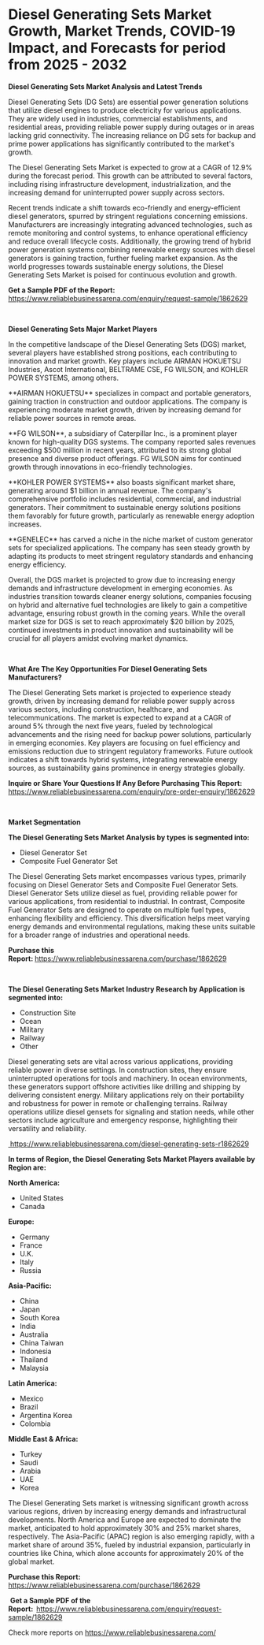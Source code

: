 <p><h1>Diesel Generating Sets Market Growth, Market Trends, COVID-19 Impact, and Forecasts for period from 2025 - 2032</h1></p><p><strong>Diesel Generating Sets Market Analysis and Latest Trends</strong></p>
<p><p>Diesel Generating Sets (DG Sets) are essential power generation solutions that utilize diesel engines to produce electricity for various applications. They are widely used in industries, commercial establishments, and residential areas, providing reliable power supply during outages or in areas lacking grid connectivity. The increasing reliance on DG sets for backup and prime power applications has significantly contributed to the market's growth.</p><p>The Diesel Generating Sets Market is expected to grow at a CAGR of 12.9% during the forecast period. This growth can be attributed to several factors, including rising infrastructure development, industrialization, and the increasing demand for uninterrupted power supply across sectors. </p><p>Recent trends indicate a shift towards eco-friendly and energy-efficient diesel generators, spurred by stringent regulations concerning emissions. Manufacturers are increasingly integrating advanced technologies, such as remote monitoring and control systems, to enhance operational efficiency and reduce overall lifecycle costs. Additionally, the growing trend of hybrid power generation systems combining renewable energy sources with diesel generators is gaining traction, further fueling market expansion. As the world progresses towards sustainable energy solutions, the Diesel Generating Sets Market is poised for continuous evolution and growth.</p></p>
<p><strong>Get a Sample PDF of the Report:&nbsp;</strong> <a href="https://www.reliablebusinessarena.com/enquiry/request-sample/1862629?utm_campaign=2188&utm_medium=2&utm_source=Github&utm_content=ia&utm_term=08042025&utm_id=diesel-generating-sets">https://www.reliablebusinessarena.com/enquiry/request-sample/1862629</a></p>
<p>&nbsp;</p>
<p><strong>Diesel Generating Sets Major Market Players</strong></p>
<p><p>In the competitive landscape of the Diesel Generating Sets (DGS) market, several players have established strong positions, each contributing to innovation and market growth. Key players include AIRMAN HOKUETSU Industries, Ascot International, BELTRAME CSE, FG WILSON, and KOHLER POWER SYSTEMS, among others.</p><p>**AIRMAN HOKUETSU** specializes in compact and portable generators, gaining traction in construction and outdoor applications. The company is experiencing moderate market growth, driven by increasing demand for reliable power sources in remote areas.</p><p>**FG WILSON**, a subsidiary of Caterpillar Inc., is a prominent player known for high-quality DGS systems. The company reported sales revenues exceeding $500 million in recent years, attributed to its strong global presence and diverse product offerings. FG WILSON aims for continued growth through innovations in eco-friendly technologies.</p><p>**KOHLER POWER SYSTEMS** also boasts significant market share, generating around $1 billion in annual revenue. The company's comprehensive portfolio includes residential, commercial, and industrial generators. Their commitment to sustainable energy solutions positions them favorably for future growth, particularly as renewable energy adoption increases.</p><p>**GENELEC** has carved a niche in the niche market of custom generator sets for specialized applications. The company has seen steady growth by adapting its products to meet stringent regulatory standards and enhancing energy efficiency.</p><p>Overall, the DGS market is projected to grow due to increasing energy demands and infrastructure development in emerging economies. As industries transition towards cleaner energy solutions, companies focusing on hybrid and alternative fuel technologies are likely to gain a competitive advantage, ensuring robust growth in the coming years. While the overall market size for DGS is set to reach approximately $20 billion by 2025, continued investments in product innovation and sustainability will be crucial for all players amidst evolving market dynamics.</p></p>
<p>&nbsp;</p>
<p><strong>What Are The Key Opportunities For Diesel Generating Sets Manufacturers?</strong></p>
<p><p>The Diesel Generating Sets market is projected to experience steady growth, driven by increasing demand for reliable power supply across various sectors, including construction, healthcare, and telecommunications. The market is expected to expand at a CAGR of around 5% through the next five years, fueled by technological advancements and the rising need for backup power solutions, particularly in emerging economies. Key players are focusing on fuel efficiency and emissions reduction due to stringent regulatory frameworks. Future outlook indicates a shift towards hybrid systems, integrating renewable energy sources, as sustainability gains prominence in energy strategies globally.</p></p>
<p><strong>Inquire or Share Your Questions If Any Before Purchasing This Report:</strong> <a href="https://www.reliablebusinessarena.com/enquiry/pre-order-enquiry/1862629?utm_campaign=2188&utm_medium=2&utm_source=Github&utm_content=ia&utm_term=08042025&utm_id=diesel-generating-sets">https://www.reliablebusinessarena.com/enquiry/pre-order-enquiry/1862629</a></p>
<p>&nbsp;</p>
<p><strong>Market Segmentation</strong></p>
<p><strong>The Diesel Generating Sets Market Analysis by types is segmented into:</strong></p>
<p><ul><li>Diesel Generator Set</li><li>Composite Fuel Generator Set</li></ul></p>
<p><p>The Diesel Generating Sets market encompasses various types, primarily focusing on Diesel Generator Sets and Composite Fuel Generator Sets. Diesel Generator Sets utilize diesel as fuel, providing reliable power for various applications, from residential to industrial. In contrast, Composite Fuel Generator Sets are designed to operate on multiple fuel types, enhancing flexibility and efficiency. This diversification helps meet varying energy demands and environmental regulations, making these units suitable for a broader range of industries and operational needs.</p></p>
<p><strong>Purchase this Report:&nbsp;</strong><a href="https://www.reliablebusinessarena.com/purchase/1862629?utm_campaign=2188&utm_medium=2&utm_source=Github&utm_content=ia&utm_term=08042025&utm_id=diesel-generating-sets">https://www.reliablebusinessarena.com/purchase/1862629</a></p>
<p>&nbsp;</p>
<p><strong>The Diesel Generating Sets Market Industry Research by Application is segmented into:</strong></p>
<p><ul><li>Construction Site</li><li>Ocean</li><li>Military</li><li>Railway</li><li>Other</li></ul></p>
<p><p>Diesel generating sets are vital across various applications, providing reliable power in diverse settings. In construction sites, they ensure uninterrupted operations for tools and machinery. In ocean environments, these generators support offshore activities like drilling and shipping by delivering consistent energy. Military applications rely on their portability and robustness for power in remote or challenging terrains. Railway operations utilize diesel gensets for signaling and station needs, while other sectors include agriculture and emergency response, highlighting their versatility and reliability.</p></p>
<p><a href="https://www.reliablebusinessarena.com/diesel-generating-sets-r1862629?utm_campaign=2188&utm_medium=2&utm_source=Github&utm_content=ia&utm_term=08042025&utm_id=diesel-generating-sets">&nbsp;https://www.reliablebusinessarena.com/diesel-generating-sets-r1862629</a></p>
<p><strong>In terms of Region, the Diesel Generating Sets Market Players available by Region are:</strong></p>
<p>
    <p> <strong> North America: </strong>
        <ul>
            <li>United States</li>
            <li>Canada</li>
        </ul>
        </p> 
    <p> <strong> Europe: </strong>
        <ul>
            <li>Germany</li>
            <li>France</li>
            <li>U.K.</li>
            <li>Italy</li>
            <li>Russia</li>
        </ul>
        </p> 
    <p> <strong> Asia-Pacific: </strong>
        <ul>
            <li>China</li>
            <li>Japan</li>
            <li>South Korea</li>
            <li>India</li>
            <li>Australia</li>
            <li>China Taiwan</li>
            <li>Indonesia</li>
            <li>Thailand</li>
            <li>Malaysia</li>
        </ul>
        </p> 
    <p> <strong> Latin America: </strong>
        <ul>
            <li>Mexico</li>
            <li>Brazil</li>
            <li>Argentina Korea</li>
            <li>Colombia</li>
        </ul>
        </p> 
    <p> <strong> Middle East & Africa: </strong>
        <ul>
            <li>Turkey</li>
            <li>Saudi</li>
            <li>Arabia</li>
            <li>UAE</li>
            <li>Korea</li>
        </ul>
    </p>
    </p>
<p><p>The Diesel Generating Sets market is witnessing significant growth across various regions, driven by increasing energy demands and infrastructural developments. North America and Europe are expected to dominate the market, anticipated to hold approximately 30% and 25% market shares, respectively. The Asia-Pacific (APAC) region is also emerging rapidly, with a market share of around 35%, fueled by industrial expansion, particularly in countries like China, which alone accounts for approximately 20% of the global market.</p></p>
<p><strong>Purchase this Report: </strong><a href="https://www.reliablebusinessarena.com/purchase/1862629?utm_campaign=2188&utm_medium=2&utm_source=Github&utm_content=ia&utm_term=08042025&utm_id=diesel-generating-sets">https://www.reliablebusinessarena.com/purchase/1862629</a></p>
<p>&nbsp;<strong>Get a Sample PDF of the Report:&nbsp;&nbsp;</strong><a href="https://www.reliablebusinessarena.com/enquiry/request-sample/1862629?utm_campaign=2188&utm_medium=2&utm_source=Github&utm_content=ia&utm_term=08042025&utm_id=diesel-generating-sets">https://www.reliablebusinessarena.com/enquiry/request-sample/1862629</a></p>
<p><strong></strong></p>
<p>Check more reports on <a href="https://www.reliablebusinessarena.com/?utm_campaign=2188&utm_medium=2&utm_source=Github&utm_content=ia&utm_term=08042025&utm_id=diesel-generating-sets">https://www.reliablebusinessarena.com/</a></p>